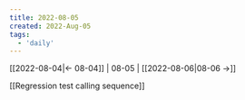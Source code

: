 ```yaml
---
title: 2022-08-05
created: 2022-Aug-05
tags:
  - 'daily'
---
```


[[2022-08-04|<- 08-04]] | 08-05 | [[2022-08-06|08-06 ->]]



[[Regression test calling sequence]]